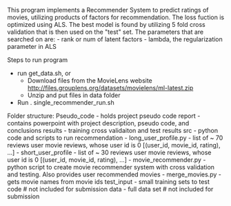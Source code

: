 This program implements a Recommender System to predict ratings of movies, utilizing products of factors for recommendation.  The loss fuction is optimized using ALS.
The best model is found by utilizing 5 fold cross validation that is then used on the "test" set.
The parameters that are searched on are:
	- rank or num of latent factors
	- lambda, the regularization parameter in ALS

Steps to run program
 - run get_data.sh, or
	- Download files from the MovieLens website http://files.grouplens.org/datasets/movielens/ml-latest.zip
	- Unzip and put files in data folder
 - Run . single_recommender_run.sh 

Folder structure:
Pseudo_code - holds project pseudo code
report - contains powerpoint with project description, pseudo code, and conclusions
results - training cross validaiton and test results
src - python code and scripts to run recommendation
	- long_user_profile.py - list of ~ 70 reviews user movie reviews, whose user id is 0 [(user_id, movie_id, rating), ...] 
	- short_user_profile - list of ~ 30 reviews user movie reviews, whose user id is 0 [(user_id, movie_id, rating), ...]
	- movie_recommender.py - python script to create movie recommender system with cross validation and testing.  Also provides user recommended movies
	- merge_movies.py - gets movie names from movie ids
test_input - small training sets to test code # not included for submission
data - full data set # not included for submission
